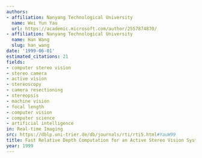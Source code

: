 ```yaml
---
authors:
- affiliation: Nanyang Technological University
  name: Wei Yun Yau
  url: https://academic.microsoft.com/author/2557874870/
- affiliation: Nanyang Technological University
  name: Han Wang
  slug: han_wang
date: '1999-06-01'
estimated_citations: 21
fields:
- computer stereo vision
- stereo camera
- active vision
- stereoscopy
- camera resectioning
- stereopsis
- machine vision
- focal length
- computer vision
- computer science
- artificial intelligence
in: Real-time Imaging
src: https://dblp.uni-trier.de/db/journals/rti/rti5.html#YauW99
title: Fast Relative Depth Computation for an Active Stereo Vision System
year: 1999
---
```

